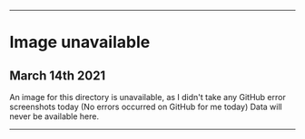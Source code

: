 
***
 
# Image unavailable

## March 14th 2021

An image for this directory is unavailable, as I didn't take any GitHub error screenshots today (No errors occurred on GitHub for me today) Data will never be available here.

***
